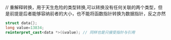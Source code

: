 // 重解释转换，用于天生危险的类型转换,可以转换没有任何关联的两个类型，但是前提是后者能够容纳前者的大小，也不能将函数指针转换为数据指针，反之亦然
```cpp
struct data{};
long value=13834;
reinterpret_cast<data *>(&value); // 同样也是只接受指针与引用
```